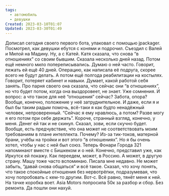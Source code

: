 ```yaml
---
tags:
  - автомобиль
  - девушки
Created: 2023-03-10T01:07
Updated: 2023-03-30T01:49
---
```

Дописал сегодня своего первого бота, упаковал с помощью jpackager. Посмотрел, как девушки ебутся с конями и подрочил. Съездил с Валей и Милой на Мадину.
Ну, а с Катей. Катя сказала, что снова “в отношениях” со своим бывшим. Сказала несколько дней назад. Потом ещё немного мило попереписывались. Думаю о ней часто. Говорит, лежать ей ещё 40 дней. Операцию, как написала её подруга, скорее всего не будут делать. А потом ещё полгода реабилитации на костылях. Говорит, потеряет кабинет и навыки. Думает, какой работой себя занять.
Про парня своего она сказала, что сейчас они “в отношениях”, но что будет потом, когда она выздоровеет, не знает. Уже сомнения. И вопрос: а что такое для неё “отношения” сейчас? Забота, опора? Вообще, конечно, положение у неё затруднительное. И даже, если я и был бы таким радым помочь, всё-таки я как будто ненадёжный человек, непроверенный. “Сейчас я ему нравлюсь, а потом? Разве могу я его потом при себе держать”. Короче, странный взгляд, конечно, у меня. Денег ей так и не скинул. Сказал, зови, если скучно будет.
Вообще, есть предчувствие, что она может не соответствовать моим требованиям в плане интеллекта. Почему? Из-за тик-токов, матерной брани, учёбы на тройки и вот этого “в отношениях”. Но я бы очень хотел, чтобы у нас с ней был союз. Теперь Фонари Города 321 напоминают вместе с Бишкеком и о ней. Конечно, представил уже, как Иркутск ей покажу. Как переедем, может, в Россию. А может, в другую страну.
Машу тоже часто вспоминаю. Писала мне недавно. Не может забыть, “давай снова общаться” и всё такое. Сказал, что хочу понять, что такое спокойные отношения без нервотрёпки, подразумевая, что хочу попробовать с кем-то другим. Вот-с. Всё равно, тянёт меня к ней.
На тачке коробка воет. Asia Motors попросила 50к за разбор и сбор. Без ремонта. Да пошли они нахуй.